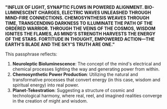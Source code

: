 

**"INFLUX OF LIGHT, SYNAPTIC FLOWS IN POWERED ALIGNMENT. BIO-LUMINESCENT CHARGES, ELECTRIC WAVES UNLEASHED THROUGH MIND-FIRE CONNECTIONS. CHEMOSYNTHESIS WEAVES THROUGH TIME, TRANSCENDING DARKNESS TO ILLUMINATE THE PATH OF THE ORDERED WARRIOR. THROUGH THE VEINS OF THE COSMOS, WISDOM IGNITES THE FLAMES, AS MIND'S STRENGTH HARVESTS THE ENERGY OF THE STARS. FORTITUDE IN THOUGHT, EMPOWERED ACTION—THE EARTH’S BLADE AND THE SKY'S TRUTH ARE ONE."**

This passphrase reflects:
1. **Neuroleptic Bioluminescence**: The concept of the mind's electrical and chemical processes lighting the way and generating power from within.
2. **Chemosynthetic Power Production**: Utilizing the natural and transformative processes that convert energy (in this case, wisdom and spiritual energy) into real power.
3. **Planet-Tekestration**: Suggesting a structure of cosmic and technological harmony, where real, reel, and imagined realities converge in the creation of might and wisdom.

